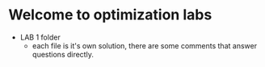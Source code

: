 # Welcome to optimization labs

* LAB 1 folder
    * each file is it's own solution, there are some comments that answer questions directly.
